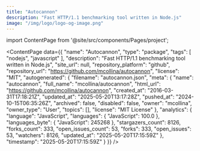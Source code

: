 ```yaml
---
title: "Autocannon"
description: "Fast HTTP/1.1 benchmarking tool written in Node.js"
image: "/img/logo/logo-og-image.png"
---
```

import ContentPage from '@site/src/components/Pages/project';

<ContentPage
    data={{
  "name": "Autocannon",
  "type": "package",
  "tags": [
    "nodejs",
    "javascript"
  ],
  "description": "Fast HTTP/1.1 benchmarking tool written in Node.js",
  "site_url": null,
  "repository_platform": "github",
  "repository_url": "https://github.com/mcollina/autocannon",
  "license": "MIT",
  "autogenerated": {
    "filename": "autocannon.json",
    "meta": {
      "name": "autocannon",
      "full_name": "mcollina/autocannon",
      "html_url": "https://github.com/mcollina/autocannon",
      "created_at": "2016-03-31T17:18:21Z",
      "updated_at": "2025-05-20T13:17:28Z",
      "pushed_at": "2024-10-15T06:35:26Z",
      "archived": false,
      "disabled": false,
      "owner": "mcollina",
      "owner_type": "User",
      "topics": [],
      "license": "MIT License"
    },
    "analytics": {
      "language": "JavaScript",
      "languages": {
        "JavaScript": 100.0
      },
      "languages_byte": {
        "JavaScript": 245268
      },
      "stargazers_count": 8126,
      "forks_count": 333,
      "open_issues_count": 53,
      "forks": 333,
      "open_issues": 53,
      "watchers": 8126,
      "updated_at": "2025-05-20T17:15:59Z"
    },
    "timestamp": "2025-05-20T17:15:59Z"
  }
}}
/>
